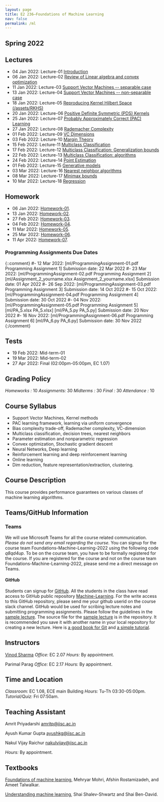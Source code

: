 ```yaml
---
layout: page
title: E2 236–Foundations of Machine Learning
nav: false
permalink: /ml
---
```


## Spring 2022

## Lectures 
- 04 Jan 2022: Lecture-01  [Introduction](/assets/ml/lecture-01.pdf)
- 06 Jan 2022: Lecture-02  [Review of Linear algebra and convex optimization](/assets/ml/lecture-02.pdf)
- 11 Jan 2022: Lecture-03  [Support Vector Machines -- separable case](/assets/ml/lecture-03.pdf)
- 13 Jan 2022: Lecture-04  [Support Vector Machines -- non-separable case](/assets/ml/lecture-04.pdf)
- 18 Jan 2022: Lecture-05  [Reproducing Kernel Hilbert Space (/assets/RKHS)](/assets/ml/lecture-05.pdf)
- 20 Jan 2022: Lecture-06  [Positive Definite Symmetric (PDS) Kernels](/assets/ml/lecture-06.pdf)
- 25 Jan 2022: Lecture-07  [Probably Approximately Correct (PAC) Learning](/assets/ml/lecture-07.pdf)
- 27 Jan 2022: Lecture-08  [Rademacher Complexity](/assets/ml/lecture-08.pdf)
- 01 Feb 2022: Lecture-09  [VC Dimensions](/assets/ml/lecture-09.pdf)
- 03 Feb 2022: Lecture-10  [Margin Theory](/assets/ml/lecture-10.pdf)
- 15 Feb 2022: Lecture-11  [Multiclass Classification](/assets/ml/lecture-11.pdf)
- 17 Feb 2022: Lecture-12  [Multiclass Classification: Generalization bounds](/assets/ml/lecture-12.pdf)
- 22 Feb 2022: Lecture-13  [Multiclass Classification: algorithms](/assets/ml/lecture-13.pdf)
- 24 Feb 2022: Lecture-14  [Point Estimation](/assets/ml/lecture-14.pdf)
- 01 Feb 2022: Lecture-15  [Generative models](/assets/ml/lecture-15.pdf)
- 03 Mar 2022: Lecture-16  [Nearest neighbor algorithms](/assets/ml/lecture-16.pdf)
- 08 Mar 2022: Lecture-17  [Minimax bounds](/assets/ml/lecture-17.pdf)
- 10 Mar 2022: Lecture-18  [Regression](/assets/ml/lecture-18.pdf)

## Homework
- 06 Jan 2022: [Homework-01](/assets/ml/homework-01.pdf).
- 13 Jan 2022: [Homework-02](/assets/ml/homework-02.pdf).
- 27 Feb 2022: [Homework-03](/assets/ml/homework-03.pdf).
- 04 Feb 2022: [Homework-04](/assets/ml/homework-04.pdf).
- 11 Mar 2022: [Homework-05](/assets/ml/homework-05.pdf).
- 25 Mar 2022: [Homework-06](/assets/ml/homework-06.pdf).
- 11 Apr 2022: [Homework-07](/assets/ml/homework-07.pdf).


### Programming Assignments Due Dates
{::comment}
#- 12 Mar 2022: [ml/ProgrammingAssignment-01.pdf Programming Assignment 1] Submission date: 22 Mar 2022
#- 23 Mar 2022: [ml/ProgrammingAssignment-02.pdf Programming Assignment 2] [ml/Assignment_2_yourname.xlsx Assignment_2_yourname.xlsx] Submission date: 01 Apr 2022
#- 26 Sep 2022: [ml/ProgrammingAssignment-03.pdf Programming Assignment 3] Submission date: 14 Oct 2022
#- 15 Oct 2022: [ml/ProgrammingAssignment-04.pdf Programming Assignment 4] Submission date: 30 Oct 2022
#- 04 Nov 2022: [ml/ProgrammingAssignment-05.pdf Programming Assignment 5] [ml/PA_5.xlsx PA_5.xlsx] [ml/PA_5.py PA_5.py] Submission date: 20 Nov 2022 
#- 16 Nov 2022: [ml/ProgrammingAssignment-06.pdf Programming Assignment 6] [ml/PA_6.py PA_6.py] Submission date: 30 Nov 2022
{:/comment}
 
## Tests 
- 19 Feb 2022: Mid-term-01
- 19 Mar 2022: Mid-term-02
- 27 Apr 2022: Final (02:00pm-05:00pm, EC 1.07) 

## Grading Policy
*Homeworks  :* 10
*Assignments:* 30
*Midterms	:* 30
*Final		:* 30
*Attendance :* 10

## Course Syllabus
- Support Vector Machines, Kernel methods
- PAC learning framework, learning via uniform convergence
- Bias complexity trade-off, Rademacher complexity, VC-dimension
- Multiclass classification, decision trees, nearest neighbors
- Parameter estimation and nonparametric regression
- Convex optimization,  Stochastic gradient descent 
- Neural Networks, Deep learning
- Reinforcement learning and deep reinforcement learning
- Online learning
- Dim reduction, feature representation/extraction, clustering.

## Course Description
This course provides performance guarantees on various classes of machine learning algorithms.


## Teams/GitHub Information 
### Teams 
We will use Microsoft Teams for all the course related communication.
*Please do not send any email regarding the course.* 
You can signup for the course team Foundations-Machine-Learning-2022 using the following code *q8qd4up*.
To be on the course team, you have to be formally registered for the course.
If you are registered for the course and not on the course team Foundations-Machine-Learning-2022, please send me a direct message on Teams.

#### GitHub
Students can signup for [GitHub](https://github.com/). 
All the students in the class have read access to GitHub public repository  [Machine-Learning](https://github.com/TeachingReps/Machine-Learning). 
For the write access to this GitHub repository, please send me your github userid on the course slack channel.
GitHub would be used for scribing lecture notes and submitting programming assignments.
Please follow the guidelines in the [sample lecture](https://github.com/TeachingReps/Machine-Learning/blob/master/sampleLecture.pdf).
The source file for the [sample lecture](https://github.com/TeachingReps/Machine-Learning/blob/master/sampleLecture.tex) is in the repository.
It is recommended you save it with another name in your local repository for creating a new lecture.
Here is [a good book for Git](https://git-scm.com/book/en/v2) and [a simple tutorial](http://readwrite.com/2013/09/30/understanding-github-a-journey-for-beginners-part-1).

## Instructors

[Vinod Sharma](http://www.ece.iisc.ac.in/~vinod/)
*Office:* EC 2.07 
*Hours:*  By appointment. 

Parimal Parag
*Office:* EC 2.17 
*Hours:*  By appointment. 

## Time and Location
*Classroom:* EC 1.08, ECE main Building 
*Hours:*     Tu-Th 03:30-05:00pm.
*Tutorial/Quiz:* Fri 07:50am.

## Teaching Assistant
Amrit Priyadarshi
amritp@iisc.ac.in

Ayush Kumar Gupta
ayushkg@iisc.ac.in

Nakul Vijay Raichur
nakulvijay@iisc.ac.in

*Hours:* By appointment.


## Textbooks

[Foundations of machine learning](https://mitpress.mit.edu/books/foundations-machine-learning), Mehryar Mohri, Afshin Rostamizadeh, and Ameet Talwalkar.

[Understanding machine learning](https://www.cs.huji.ac.il/~shais/UnderstandingMachineLearning/understanding-machine-learning-theory-algorithms.pdf), Shai Shalev-Shwartz and Shai Ben-David.
